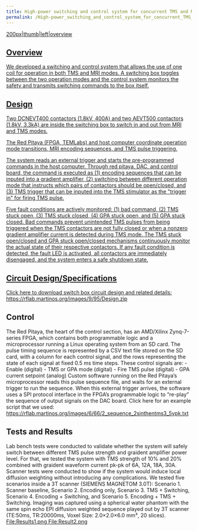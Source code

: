 ```yaml
---
title: High-power switching and control system for concurrent TMS and MRI (under construction...)
permalink: /High-power_switching_and_control_system_for_concurrent_TMS_and_MRI_(under_construction...)/
---
```


<a href="/wiki_files/Highpowerswitch_overview.png" class="wikilink"
title="200px|thumb|left|overview">200px|thumb|left|overview

## Overview

We developed a switching and control system that allows the use of one
coil for operation in both TMS and MRI modes. A switching box toggles
between the two operation modes and the control system monitors the
safety and transmits switching commands to the box itself.

## Design

Two DCNEVT400 contactors (1.8kV, 400A) and two AEVT500 contactors
(1.8kV, 3.3kA) are inside the switching box to switch in and out from
MRI and TMS modes.

The Red Pitaya (FPGA, TEMLabs) and host computer coordinate operation
mode transitions, MRI encoding sequences, and TMS pulse triggering.

The system reads an external trigger and starts the pre-programmed
commands in the host computer. Through red pitaya, DAC, and control
board, the command is executed as (1) encoding sequences that can be
inputed into a gradient amplifier, (2) switching between different
operation mode that instructs which pairs of contactors should be
open/closed, and (3) TMS trigger that can be inputed into the TMS
stimulator as the "trigger in" for firing TMS pulse.

Five fault conditions are actively monitored: (1) bad command, (2) TMS
stuck open, (3) TMS stuck closed, (4) GPA stuck open, and (5) GPA stuck
closed. Bad commands prevent unintended TMS pulses from being triggered
when the TMS contactors are not fully closed or when a nonzero gradient
amplifier current is detected during TMS mode. The TMS stuck open/closed
and GPA stuck open/closed mechanisms continuously monitor the actual
state of their respective contactors. If any fault condition is
detected, the fault LED is activated, all contactors are immediately
disengaged, and the system enters a safe shutdown state.

## Circuit Design/Specifications

Click here to download switch box circuit design and related details:
<a href="/wiki_files/Design.zip"
class="wikilink"
title=" https://rflab.martinos.org/images/9/95/Design.zip">
<span>https://rflab.martinos.org/images/9/95/Design.zip</span>

## Control

The Red Pitaya, the heart of the control section, has an AMD/Xilinx
Zynq-7-series FPGA, which contains both programmable logic and a
microprocessor running a Linux operating system from an SD card. The
pulse timing sequence is represented by a CSV text file stored on the SD
card, with a column for each control signal, and the rows representing
the state of each signal at fixed 0.5 ms time steps. These control
signals are: - Enable (digital) - TMS or GPA mode (digital) - Fire TMS
pulse (digital) - GPA current setpoint (analog) Custom software running
on the Red Pitaya’s microprocessor reads this pulse sequence file, and
waits for an external trigger to run the sequence. When this external
trigger arrives, the software uses a SPI protocol interface in the
FPGA’s programmable logic to “re-play” the sequence of output signals on
the DAC board. Click here for an example script that we used: <a
href="/md_pages/_https://rflab.martinos.org/images/6/66/2_sequence_2sinthentms3_5vpk.txt"
class="wikilink"
title=" https://rflab.martinos.org/images/6/66/2_sequence_2sinthentms3_5vpk.txt ">
<span>https://rflab.martinos.org/images/6/66/2_sequence_2sinthentms3_5vpk.txt</span>


## Tests and Results

Lab bench tests were conducted to validate whether the system will
safely switch between different TMS pulse strength and graident
amplifier power level. For that, we tested the system with TMS strength
of 10% and 20% combined with graident waveform current pk-pk of 6A, 12A,
18A, 30A. Scanner tests were conducted to show if the system would
induce local diffusion weighting without introducing any complications.
We tested five scenarios inside a 3T scanner (SIEMENS MAGNETOM 3.0T):
Scenario 1. Scanner baseline, Scenario 2. Encoding only, Scenario 3.
TMS + Switching, Scenario 4. Encoding + Switching, and Scenario 5.
Encoding + TMS + Switching. Imaging was captured using a spherical water
phantom with the same spin echo EPI diffusion weighted sequence played
out by 3T scanner (TE:50ms, TR:20000ms, Voxel Size: 2.0×2.0×6.0 mm³, 20
slices). <a href="/wiki_files/Results1.png" class="wikilink"
title="File:Results1.png"><span>File:Results1.png</span>
<a href="/wiki_files/Result2.png" class="wikilink"
title="File:Result2.png"><span>File:Result2.png</span>